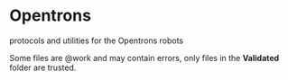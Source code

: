 # Opentrons
protocols and utilities for the Opentrons robots

Some files are @work and may contain errors, only files in the **Validated** folder are trusted.
